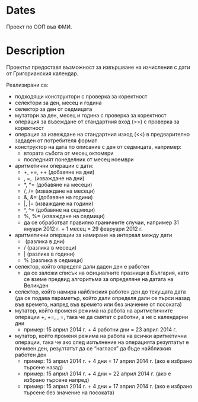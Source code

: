 # Dates
Проект по ООП във ФМИ.
# Description
Проектът предоставя възможност за извършване на изчисления с дати от Григорианския календар.

Реализирани са:
- подходящи конструктори с проверка за коректност
- селектори за ден, месец и година
- селектор за ден от седмицата
- мутатори за ден, месец и година с проверка за коректност
- операция за въвеждане от стандартния вход (>>) с проверка за коректност
- операция за извеждане на стандартния изход (<<) в предварително зададен от
потребителя формат
- конструктор на дата по описание с ден от седмицата, например:
  * втората събота от месец октомври
  * последният понеделник от месец ноември
- аритметични операции с дати:
  * +, +=, ++ (добавяне на дни)
  * ­, ­=, ­­ (изваждане на дни)
  * *, *= (добавяне на месеци)
  * /, /= (изваждане на месеци)
  * &, &= (добавяне на години)
  * |, |= (изваждане на години)
  * ^, ^= (добавяне на седмици)
  * %, %= (изваждане на седмици)
  * да се обработват правилно граничните случаи, например 31 януари 2012 г. +
1 месец = 29 февруари 2012 г.
- аритметични операции за намиране на интервал между дати
  * ­ (разлика в дни)
  * / (разлика в месеци)
  * | (разлика в години)
  * % (разлика в седмици)
- селектор, който определя дали даден ден е работен
  * да се заложи списък на официалните празници в България, като се вземе
предвид алгоритъма за определяне на датата на Великден
- селектор, който намира най­близкия работен ден до текущата дата (да се подава
параметър, който дали определя дали се търси назад във времето, напред във
времето или без значение от посоката)
- мутатор, който променя режима на работа на аритметичните операции +, +=, ­, ­=,
така че да смятат с работни, а не с календарни дни
  * пример: 15 април 2014 г. + 4 работни дни = 23 април 2014 г.
- мутатор, който променя режима на работа на всички аритметични операции, така
че ако след изпълнение на операцията резултатът е почивен ден, резултатът да се
“наглася” да бъде най­близкия работен ден
  * пример: 15 април 2014 г. + 4 дни = 17 април 2014 г. (ако е избрано търсене
назад)
  * пример: 15 април 2014 г. + 4 дни = 22 април 2014 г. (ако е избрано търсене
напред)
  * пример: 15 април 2014 г. + 4 дни = 17 април 2014 г. (ако е избрано търсене
без значение на посоката)

